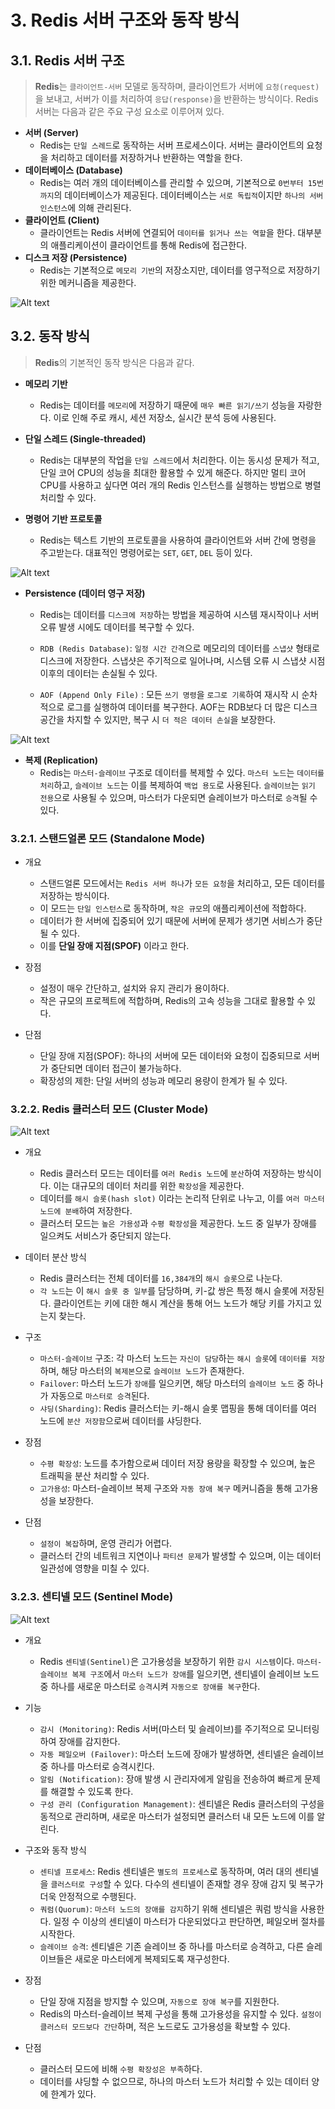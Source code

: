 # 3. Redis 서버 구조와 동작 방식
## 3.1. Redis 서버 구조
>**Redis**는 `클라이언트-서버` 모델로 동작하며, 클라이언트가 서버에 `요청(request)`을 보내고, 서버가 이를 처리하여 `응답(response)`을 반환하는 방식이다. Redis 서버는 다음과 같은 주요 구성 요소로 이루어져 있다.

* **서버 (Server)**
  * Redis는 `단일 스레드`로 동작하는 서버 프로세스이다. 서버는 클라이언트의 요청을 처리하고 데이터를 저장하거나 반환하는 역할을 한다.
* **데이터베이스 (Database)**
  * Redis는 여러 개의 데이터베이스를 관리할 수 있으며, 기본적으로 `0번부터 15번까지`의 데이터베이스가 제공된다. 데이터베이스는 `서로 독립적`이지만 `하나의 서버 인스턴스`에 의해 관리된다.
* **클라이언트 (Client)**
  * 클라이언트는 Redis 서버에 연결되어 `데이터를 읽거나 쓰는 역할`을 한다. 대부분의 애플리케이션이 클라이언트를 통해 Redis에 접근한다.
* **디스크 저장 (Persistence)** 
  * Redis는 기본적으로 `메모리 기반`의 저장소지만, 데이터를 영구적으로 저장하기 위한 메커니즘을 제공한다.

![Alt text](./img/redis_str.png)  

## 3.2. 동작 방식
>**Redis**의 기본적인 동작 방식은 다음과 같다.

* **메모리 기반**
  * Redis는 데이터를 `메모리`에 저장하기 때문에 `매우 빠른 읽기/쓰기` 성능을 자랑한다. 이로 인해 주로 캐시, 세션 저장소, 실시간 분석 등에 사용된다.

* **단일 스레드 (Single-threaded)**
  * Redis는 대부분의 작업을 `단일 스레드`에서 처리한다. 이는 동시성 문제가 적고, 단일 코어 CPU의 성능을 최대한 활용할 수 있게 해준다. 하지만 멀티 코어 CPU를 사용하고 싶다면 여러 개의 Redis 인스턴스를 실행하는 방법으로 병렬 처리할 수 있다.

* **명령어 기반 프로토콜**
  * Redis는 텍스트 기반의 프로토콜을 사용하여 클라이언트와 서버 간에 명령을 주고받는다. 대표적인 명령어로는 `SET`, `GET`, `DEL` 등이 있다.

![Alt text](./img/redis_arch.png)  

* **Persistence (데이터 영구 저장)**
  * Redis는 데이터를 `디스크에 저장`하는 방법을 제공하여 시스템 재시작이나 서버 오류 발생 시에도 데이터를 복구할 수 있다. 
  * `RDB (Redis Database)`: `일정 시간 간격`으로 메모리의 데이터를 `스냅샷` 형태로 디스크에 저장한다. 스냅샷은 주기적으로 일어나며, 시스템 오류 시 스냅샷 시점 이후의 데이터는 손실될 수 있다.
  
  * `AOF (Append Only File)` : 모든 `쓰기 명령`을 `로그로 기록`하여 재시작 시 순차적으로 로그를 실행하여 데이터를 복구한다. AOF는 RDB보다 더 많은 디스크 공간을 차지할 수 있지만, 복구 시 `더 적은 데이터 손실`을 보장한다.

![Alt text](./img/redis_repli.png)  

* **복제 (Replication)**
  * Redis는 `마스터-슬레이브` 구조로 데이터를 복제할 수 있다. `마스터 노드`는 `데이터를 처리`하고, `슬레이브 노드`는 이를 복제하여 `백업 용도`로 사용된다. `슬레이브`는 `읽기 전용`으로 사용될 수 있으며, 마스터가 다운되면 슬레이브가 마스터로 `승격`될 수 있다.

### 3.2.1.  스탠드얼론 모드 (Standalone Mode)
*  개요
   * 스탠드얼론 모드에서는 `Redis 서버 하나`가 `모든 요청`을 처리하고, 모든 데이터를 저장하는 방식이다.
   * 이 모드는 `단일 인스턴스`로 동작하며, `작은 규모`의 애플리케이션에 적합하다.
   * 데이터가 한 서버에 집중되어 있기 때문에 서버에 문제가 생기면 서비스가 중단될 수 있다.
   * 이를 **단일 장애 지점(SPOF)** 이라고 한다.

*  장점
   * 설정이 매우 간단하고, 설치와 유지 관리가 용이하다.
   * 작은 규모의 프로젝트에 적합하며, Redis의 고속 성능을 그대로 활용할 수 있다.

*  단점
   * 단일 장애 지점(SPOF): 하나의 서버에 모든 데이터와 요청이 집중되므로 서버가 중단되면 데이터 접근이 불가능하다.
   * 확장성의 제한: 단일 서버의 성능과 메모리 용량이 한계가 될 수 있다.

### 3.2.2. Redis 클러스터 모드 (Cluster Mode)

![Alt text](./img/redis_cluster.png) 

*  개요
   * Redis 클러스터 모드는 데이터를 `여러 Redis 노드`에 `분산`하여 저장하는 방식이다. 이는 대규모의 데이터 처리를 위한 `확장성`을 제공한다.
   * 데이터를 `해시 슬롯(hash slot)` 이라는 논리적 단위로 나누고, 이를 `여러 마스터 노드에 분배`하여 저장한다.
   * 클러스터 모드는 `높은 가용성`과 `수평 확장성`을 제공한다. 노드 중 일부가 장애를 일으켜도 서비스가 중단되지 않는다.

* 데이터 분산 방식
   * Redis 클러스터는 전체 데이터를 `16,384개`의 `해시 슬롯`으로 나눈다.
   * `각 노드`는 이 `해시 슬롯 중 일부`를 담당하며, 키-값 쌍은 특정 해시 슬롯에 저장된다. 클라이언트는 키에 대한 해시 계산을 통해 어느 노드가 해당 키를 가지고 있는지 찾는다.

*  구조
   * `마스터-슬레이브` 구조: 각 마스터 노드는 `자신이 담당`하는 `해시 슬롯`에 `데이터를 저장`하며, 해당 마스터의 `복제본`으로 `슬레이브 노드`가 존재한다.
   * `Failover`: 마스터 노드가 `장애`를 일으키면, 해당 마스터의 `슬레이브 노드` 중 하나가 자동으로 `마스터로 승격`된다.
   * `샤딩(Sharding)`: Redis 클러스터는 키-해시 슬롯 맵핑을 통해 데이터를 여러 노드에 `분산 저장함`으로써 데이터를 샤딩한다.

*  장점
   * `수평 확장성`: 노드를 추가함으로써 데이터 저장 용량을 확장할 수 있으며, 높은 트래픽을 분산 처리할 수 있다.
   * `고가용성`: 마스터-슬레이브 복제 구조와 `자동 장애 복구` 메커니즘을 통해 고가용성을 보장한다.

*  단점
   * `설정이 복잡`하며, 운영 관리가 어렵다.
   * 클러스터 간의 네트워크 지연이나 `파티션 문제`가 발생할 수 있으며, 이는 데이터 일관성에 영향을 미칠 수 있다.

### 3.2.3. 센티넬 모드 (Sentinel Mode)

![Alt text](./img/redis_sentinel.png) 

*  개요
   * Redis `센티넬(Sentinel)`은 고가용성을 보장하기 위한 `감시 시스템`이다.
`마스터-슬레이브 복제 구조`에서 `마스터 노드가 장애`를 일으키면, 센티넬이 슬레이브 노드 중 하나를 새로운 마스터로 `승격`시켜 `자동으로 장애를 복구`한다.

*  기능
   * `감시 (Monitoring)`: Redis 서버(마스터 및 슬레이브)를 주기적으로 모니터링하여 장애를 감지한다.
   * `자동 페일오버 (Failover)`: 마스터 노드에 장애가 발생하면, 센티넬은 슬레이브 중 하나를 마스터로 승격시킨다.
   * `알림 (Notification)`: 장애 발생 시 관리자에게 알림을 전송하여 빠르게 문제를 해결할 수 있도록 한다.
   * `구성 관리 (Configuration Management)`: 센티넬은 Redis 클러스터의 구성을 동적으로 관리하며, 새로운 마스터가 설정되면 클러스터 내 모든 노드에 이를 알린다.

*  구조와 동작 방식
   * `센티넬 프로세스`: Redis 센티넬은 `별도의 프로세스`로 동작하며, 여러 대의 센티넬을 `클러스터로 구성`할 수 있다. 다수의 센티넬이 존재할 경우 장애 감지 및 복구가 더욱 안정적으로 수행된다.
   * `쿼럼(Quorum)`: `마스터 노드의 장애를 감지`하기 위해 센티넬은 쿼럼 방식을 사용한다. 일정 수 이상의 센티넬이 마스터가 다운되었다고 판단하면, 페일오버 절차를 시작한다.
   * `슬레이브 승격`: 센티넬은 기존 슬레이브 중 하나를 마스터로 승격하고, 다른 슬레이브들은 새로운 마스터에게 복제되도록 재구성한다.

*  장점
   * 단일 장애 지점을 방지할 수 있으며, `자동으로 장애 복구`를 지원한다.
   * Redis의 마스터-슬레이브 복제 구성을 통해 고가용성을 유지할 수 있다.
`설정이 클러스터 모드보다 간단`하며, 적은 노드로도 고가용성을 확보할 수 있다.

*  단점
   * 클러스터 모드에 비해 `수평 확장성은 부족`하다.
   * 데이터를 샤딩할 수 없으므로, 하나의 마스터 노드가 처리할 수 있는 데이터 양에 한계가 있다.
